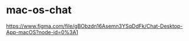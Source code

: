 # mac-os-chat
https://www.figma.com/file/gBObzdn16Asemn3YSqDdFk/Chat-Desktop-App-macOS?node-id=0%3A1